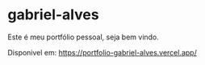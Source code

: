 # gabriel-alves
 Este é meu portfólio pessoal, seja bem vindo.

Disponivel em: https://portfolio-gabriel-alves.vercel.app/

